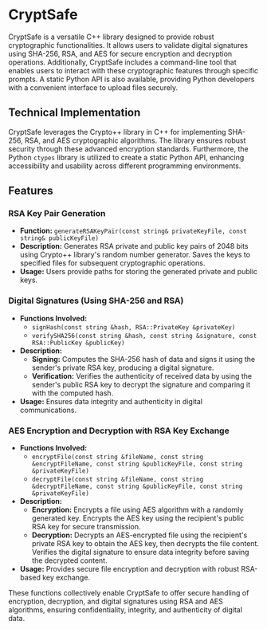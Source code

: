 # CryptSafe

CryptSafe is a versatile C++ library designed to provide robust cryptographic functionalities. It allows users to validate digital signatures using SHA-256, RSA, and AES for secure encryption and decryption operations. Additionally, CryptSafe includes a command-line tool that enables users to interact with these cryptographic features through specific prompts. A static Python API is also available, providing Python developers with a convenient interface to upload files securely.

## Technical Implementation

CryptSafe leverages the Crypto++ library in C++ for implementing SHA-256, RSA, and AES cryptographic algorithms. The library ensures robust security through these advanced encryption standards. Furthermore, the Python `ctypes` library is utilized to create a static Python API, enhancing accessibility and usability across different programming environments.

## Features

### RSA Key Pair Generation

- **Function:** `generateRSAKeyPair(const string& privateKeyFile, const string& publicKeyFile)`
- **Description:** Generates RSA private and public key pairs of 2048 bits using Crypto++ library's random number generator. Saves the keys to specified files for subsequent cryptographic operations.
- **Usage:** Users provide paths for storing the generated private and public keys.

### Digital Signatures (Using SHA-256 and RSA)

- **Functions Involved:**
  - `signHash(const string &hash, RSA::PrivateKey &privateKey)`
  - `verifySHA256(const string &hash, const string &signature, const RSA::PublicKey &publicKey)`
- **Description:**
  - **Signing:** Computes the SHA-256 hash of data and signs it using the sender's private RSA key, producing a digital signature.
  - **Verification:** Verifies the authenticity of received data by using the sender's public RSA key to decrypt the signature and comparing it with the computed hash.
- **Usage:** Ensures data integrity and authenticity in digital communications.

### AES Encryption and Decryption with RSA Key Exchange

- **Functions Involved:**
  - `encryptFile(const string &fileName, const string &encryptFileName, const string &publicKeyFile, const string &privateKeyFile)`
  - `decryptFile(const string &fileName, const string &decryptFileName, const string &publicKeyFile, const string &privateKeyFile)`
- **Description:**
  - **Encryption:** Encrypts a file using AES algorithm with a randomly generated key. Encrypts the AES key using the recipient's public RSA key for secure transmission.
  - **Decryption:** Decrypts an AES-encrypted file using the recipient's private RSA key to obtain the AES key, then decrypts the file content. Verifies the digital signature to ensure data integrity before saving the decrypted content.
- **Usage:** Provides secure file encryption and decryption with robust RSA-based key exchange.

These functions collectively enable CryptSafe to offer secure handling of encryption, decryption, and digital signatures using RSA and AES algorithms, ensuring confidentiality, integrity, and authenticity of digital data.

